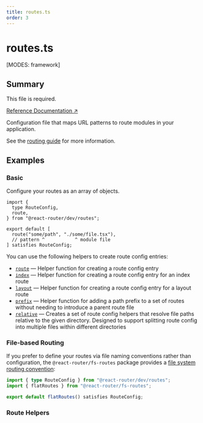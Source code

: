 ```yaml
---
title: routes.ts
order: 3
---
```


# routes.ts

[MODES: framework]

## Summary

<docs-info>
  This file is required.
</docs-info>

[Reference Documentation ↗](https://api.reactrouter.com/v7/interfaces/_react_router_dev.routes.RouteConfigEntry.html)

Configuration file that maps URL patterns to route modules in your application.

See the [routing guide][routing] for more information.

## Examples

### Basic

Configure your routes as an array of objects.

```tsx filename=app/routes.ts
import {
  type RouteConfig,
  route,
} from "@react-router/dev/routes";

export default [
  route("some/path", "./some/file.tsx"),
  // pattern ^           ^ module file
] satisfies RouteConfig;
```

You can use the following helpers to create route config entries:

- [`route`][route] — Helper function for creating a route config entry
- [`index`][index] — Helper function for creating a route config entry for an index route
- [`layout`][layout] — Helper function for creating a route config entry for a layout route
- [`prefix`][prefix] — Helper function for adding a path prefix to a set of routes without needing to introduce a parent route file
- [`relative`][relative] — Creates a set of route config helpers that resolve file paths relative to the given directory. Designed to support splitting route config into multiple files within different directories

### File-based Routing

If you prefer to define your routes via file naming conventions rather than configuration, the `@react-router/fs-routes` package provides a [file system routing convention][file-route-conventions]:

```ts filename=app/routes.ts
import { type RouteConfig } from "@react-router/dev/routes";
import { flatRoutes } from "@react-router/fs-routes";

export default flatRoutes() satisfies RouteConfig;
```

### Route Helpers

[routing]: ../../start/framework/routing
[route]: https://api.reactrouter.com/dev/functions/_react_router_dev.routes.route.html
[index]: https://api.reactrouter.com/dev/functions/_react_router_dev.routes.index.html
[layout]: https://api.reactrouter.com/dev/functions/_react_router_dev.routes.layout.html
[prefix]: https://api.reactrouter.com/dev/functions/_react_router_dev.routes.prefix.html
[relative]: https://api.reactrouter.com/dev/functions/_react_router_dev.routes.relative.html
[file-route-conventions]: ../../how-to/file-route-conventions
